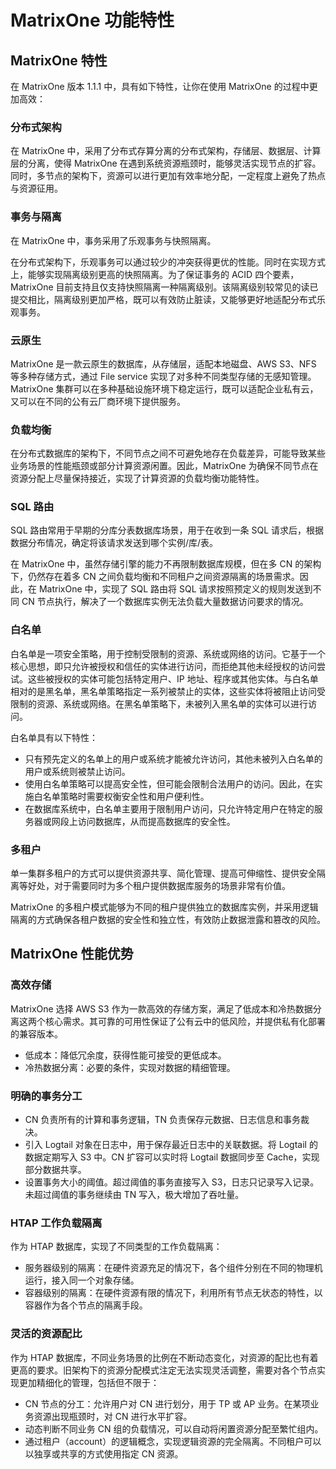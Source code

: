 # MatrixOne 功能特性

## MatrixOne 特性

在 MatrixOne 版本 1.1.1 中，具有如下特性，让你在使用 MatrixOne 的过程中更加高效：

### 分布式架构

在 MatrixOne 中，采用了分布式存算分离的分布式架构，存储层、数据层、计算层的分离，使得 MatrixOne 在遇到系统资源瓶颈时，能够灵活实现节点的扩容。同时，多节点的架构下，资源可以进行更加有效率地分配，一定程度上避免了热点与资源征用。

### 事务与隔离

在 MatrixOne 中，事务采用了乐观事务与快照隔离。

在分布式架构下，乐观事务可以通过较少的冲突获得更优的性能。同时在实现方式上，能够实现隔离级别更高的快照隔离。为了保证事务的 ACID 四个要素，MatrixOne 目前支持且仅支持快照隔离一种隔离级别。该隔离级别较常见的读已提交相比，隔离级别更加严格，既可以有效防止脏读，又能够更好地适配分布式乐观事务。

### 云原生

MatrixOne 是一款云原生的数据库，从存储层，适配本地磁盘、AWS S3、NFS 等多种存储方式，通过 File service 实现了对多种不同类型存储的无感知管理。MatrixOne 集群可以在多种基础设施环境下稳定运行，既可以适配企业私有云，又可以在不同的公有云厂商环境下提供服务。

### 负载均衡

在分布式数据库的架构下，不同节点之间不可避免地存在负载差异，可能导致某些业务场景的性能瓶颈或部分计算资源闲置。因此，MatrixOne 为确保不同节点在资源分配上尽量保持接近，实现了计算资源的负载均衡功能特性。

### SQL 路由

SQL 路由常用于早期的分库分表数据库场景，用于在收到一条 SQL 请求后，根据数据分布情况，确定将该请求发送到哪个实例/库/表。

在 MatrixOne 中，虽然存储引擎的能力不再限制数据库规模，但在多 CN 的架构下，仍然存在着多 CN 之间负载均衡和不同租户之间资源隔离的场景需求。因此，在 MatrixOne 中，实现了 SQL 路由将 SQL 请求按照预定义的规则发送到不同 CN 节点执行，解决了一个数据库实例无法负载大量数据访问要求的情况。

### 白名单

白名单是一项安全策略，用于控制受限制的资源、系统或网络的访问。它基于一个核心思想，即只允许被授权和信任的实体进行访问，而拒绝其他未经授权的访问尝试。这些被授权的实体可能包括特定用户、IP 地址、程序或其他实体。与白名单相对的是黑名单，黑名单策略指定一系列被禁止的实体，这些实体将被阻止访问受限制的资源、系统或网络。在黑名单策略下，未被列入黑名单的实体可以进行访问。

白名单具有以下特性：

- 只有预先定义的名单上的用户或系统才能被允许访问，其他未被列入白名单的用户或系统则被禁止访问。
- 使用白名单策略可以提高安全性，但可能会限制合法用户的访问。因此，在实施白名单策略时需要权衡安全性和用户便利性。
- 在数据库系统中，白名单主要用于限制用户访问，只允许特定用户在特定的服务器或网段上访问数据库，从而提高数据库的安全性。

### 多租户

单一集群多租户的方式可以提供资源共享、简化管理、提高可伸缩性、提供安全隔离等好处，对于需要同时为多个租户提供数据库服务的场景非常有价值。

MatrixOne 的多租户模式能够为不同的租户提供独立的数据库实例，并采用逻辑隔离的方式确保各租户数据的安全性和独立性，有效防止数据泄露和篡改的风险。

## MatrixOne 性能优势

### 高效存储

MatrixOne 选择 AWS S3 作为一款高效的存储方案，满足了低成本和冷热数据分离这两个核心需求。其可靠的可用性保证了公有云中的低风险，并提供私有化部署的兼容版本。

- 低成本：降低冗余度，获得性能可接受的更低成本。
- 冷热数据分离：必要的条件，实现对数据的精细管理。

### 明确的事务分工

- CN 负责所有的计算和事务逻辑，TN 负责保存元数据、日志信息和事务裁决。
- 引入 Logtail 对象在日志中，用于保存最近日志中的关联数据。将 Logtail 的数据定期写入 S3 中。CN 扩容可以实时将 Logtail 数据同步至 Cache，实现部分数据共享。
- 设置事务大小的阈值。超过阈值的事务直接写入 S3，日志只记录写入记录。未超过阈值的事务继续由 TN 写入，极大增加了吞吐量。

### HTAP 工作负载隔离

作为 HTAP 数据库，实现了不同类型的工作负载隔离：

- 服务器级别的隔离：在硬件资源充足的情况下，各个组件分别在不同的物理机运行，接入同一个对象存储。
- 容器级别的隔离：在硬件资源有限的情况下，利用所有节点无状态的特性，以容器作为各个节点的隔离手段。

### 灵活的资源配比

作为 HTAP 数据库，不同业务场景的比例在不断动态变化，对资源的配比也有着更高的要求。旧架构下的资源分配模式注定无法实现灵活调整，需要对各个节点实现更加精细化的管理，包括但不限于：

- CN 节点的分工：允许用户对 CN 进行划分，用于 TP 或 AP 业务。在某项业务资源出现瓶颈时，对 CN 进行水平扩容。
- 动态判断不同业务 CN 组的负载情况，可以自动将闲置资源分配至繁忙组内。
- 通过租户（account）的逻辑概念，实现逻辑资源的完全隔离。不同租户可以以独享或共享的方式使用指定 CN 资源。
